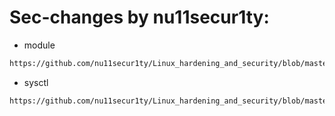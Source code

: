 # Sec-changes by nu11secur1ty:
- module
```bash
https://github.com/nu11secur1ty/Linux_hardening_and_security/blob/master/Kernel-sec-modules_by_nu11secur1ty/linux-5.3.2/kernel/module.c#L971
```
- sysctl
```bash
https://github.com/nu11secur1ty/Linux_hardening_and_security/blob/master/Kernel-sec-modules_by_nu11secur1ty/linux-5.3.2/kernel/sysctl.c#L714
```
